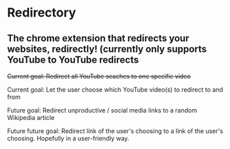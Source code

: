 # Redirectory
## The chrome extension that redirects your websites, redirectly! (currently only supports YouTube to YouTube redirects

~~Current goal: Redirect all YouTube seaches to one specific video~~

Current goal: Let the user choose which YouTube video(s) to redirect to and from

Future goal: Redirect unproductive / social media links to a random Wikipedia article

Future future goal: Redirect link of the user's choosing to a link of the user's choosing. Hopefully in a user-friendly way.
